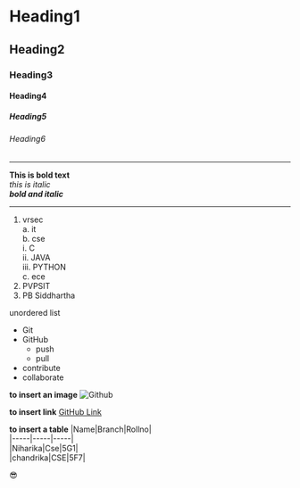 # Heading1
## Heading2
### Heading3
#### Heading4
##### Heading5
###### Heading6

-----------------------------------------

**This is bold text**  
*this is italic*  
***bold and italic***  

---------------------------------------
1. vrsec  
  a. it  
  b. cse  
    i. C  
    ii. JAVA  
    iii. PYTHON  
  c. ece  
 2. PVPSIT  
 3. PB Siddhartha   
 
 unordered list   
 * Git  
 * GitHub
   - push
   - pull
 * contribute  
 * collaborate  

**to insert an image**
![Github](https://github.githubassets.com/images/modules/logos_page/GitHub-Logo.png)

**to insert link**
[GitHub Link](https://github.com/)

**to insert a table**
|Name|Branch|Rollno|  
|-----|-----|-----|  
|Niharika|Cse|5G1|  
|chandrika|CSE|5F7|  

:sunglasses:	
